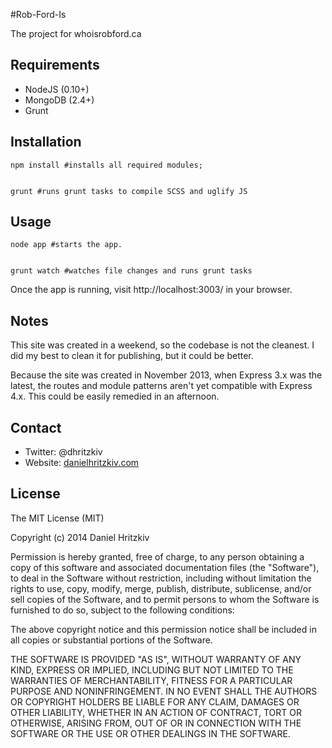 #Rob-Ford-Is

The project for whoisrobford.ca

## Requirements

- NodeJS (0.10+)
- MongoDB (2.4+)
- Grunt

## Installation

	npm install #installs all required modules;


	grunt #runs grunt tasks to compile SCSS and uglify JS

	
## Usage

	node app #starts the app.

	
	grunt watch #watches file changes and runs grunt tasks	
	

Once the app is running, visit http://localhost:3003/ in your browser.
	
## Notes

This site was created in a weekend, so the codebase is not the cleanest. I did my best to clean it for publishing, but it could be better.

Because the site was created in November 2013, when Express 3.x was the latest, the routes and module patterns aren't yet compatible with Express 4.x. This could be easily remedied in an afternoon.

## Contact

- Twitter: @dhritzkiv
- Website: [danielhritzkiv.com](http://danielhritzkiv.com)

## License

The MIT License (MIT)

Copyright (c) 2014 Daniel Hritzkiv

Permission is hereby granted, free of charge, to any person obtaining a copy
of this software and associated documentation files (the "Software"), to deal
in the Software without restriction, including without limitation the rights
to use, copy, modify, merge, publish, distribute, sublicense, and/or sell
copies of the Software, and to permit persons to whom the Software is
furnished to do so, subject to the following conditions:

The above copyright notice and this permission notice shall be included in all
copies or substantial portions of the Software.

THE SOFTWARE IS PROVIDED "AS IS", WITHOUT WARRANTY OF ANY KIND, EXPRESS OR
IMPLIED, INCLUDING BUT NOT LIMITED TO THE WARRANTIES OF MERCHANTABILITY,
FITNESS FOR A PARTICULAR PURPOSE AND NONINFRINGEMENT. IN NO EVENT SHALL THE
AUTHORS OR COPYRIGHT HOLDERS BE LIABLE FOR ANY CLAIM, DAMAGES OR OTHER
LIABILITY, WHETHER IN AN ACTION OF CONTRACT, TORT OR OTHERWISE, ARISING FROM,
OUT OF OR IN CONNECTION WITH THE SOFTWARE OR THE USE OR OTHER DEALINGS IN THE
SOFTWARE.
